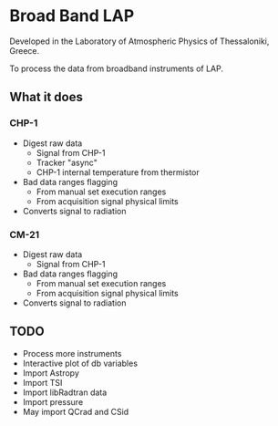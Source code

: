 
# Broad Band LAP

Developed in the Laboratory of Atmospheric Physics of Thessaloniki, Greece.

To process the data from broadband instruments of LAP.


## What it does

### CHP-1

- Digest raw data
  - Signal from CHP-1
  - Tracker "async" 
  - CHP-1 internal temperature from thermistor
- Bad data ranges flagging
  - From manual set execution ranges
  - From acquisition signal physical limits
- Converts signal to radiation

### CM-21

- Digest raw data
  - Signal from CHP-1
- Bad data ranges flagging
  - From manual set execution ranges
  - From acquisition signal physical limits
- Converts signal to radiation


## TODO

- Process more instruments
- Interactive plot of db variables
- Import Astropy
- Import TSI
- Import libRadtran data
- Import pressure
- May import QCrad and CSid




